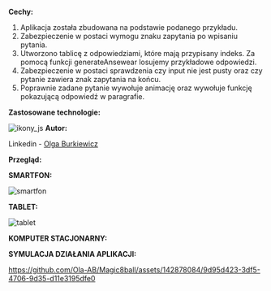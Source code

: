 **Cechy:**


1.	Aplikacja została zbudowana na podstawie podanego przykładu.
2.	Zabezpieczenie w postaci wymogu znaku zapytania po wpisaniu pytania.
3.	Utworzono tablicę z odpowiedziami, które mają przypisany indeks. Za pomocą funkcji generateAnsewear losujemy przykładowe odpowiedzi.
4.	Zabezpieczenie w postaci sprawdzenia czy input nie jest pusty oraz czy  pytanie zawiera znak zapytania na końcu.
5.	Poprawnie zadane pytanie wywołuje animację oraz wywołuje funkcję pokazującą odpowiedź w paragrafie.

**Zastosowane technologie:** 

![ikony_js](https://github.com/Ola-AB/Magic8ball/assets/142878084/5830e275-1d45-47e5-a94d-0910f80f6999)
**Autor:**

Linkedin - [Olga Burkiewicz](https://www.linkedin.com/in/olga-burkiewicz-990058a4/)

**Przegląd:**


**SMARTFON:**

![smartfon](https://github.com/Ola-AB/Magic8ball/assets/142878084/3fa9f635-1718-45b1-a70e-bbb03e7997b5)


**TABLET:**

![tablet](https://github.com/Ola-AB/Magic8ball/assets/142878084/5b12dd13-1fbb-43ad-9ca8-f1b0ded03ef1)


**KOMPUTER STACJONARNY:**




**SYMULACJA DZIAŁANIA APLIKACJI:**


https://github.com/Ola-AB/Magic8ball/assets/142878084/9d95d423-3df5-4706-9d35-d11e3195dfe0

